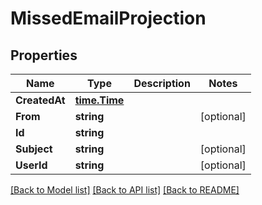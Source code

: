 # MissedEmailProjection

## Properties

Name | Type | Description | Notes
------------ | ------------- | ------------- | -------------
**CreatedAt** | [**time.Time**](time.Time) |  | 
**From** | **string** |  | [optional] 
**Id** | **string** |  | 
**Subject** | **string** |  | [optional] 
**UserId** | **string** |  | [optional] 

[[Back to Model list]](../README#documentation-for-models) [[Back to API list]](../README#documentation-for-api-endpoints) [[Back to README]](../README)


